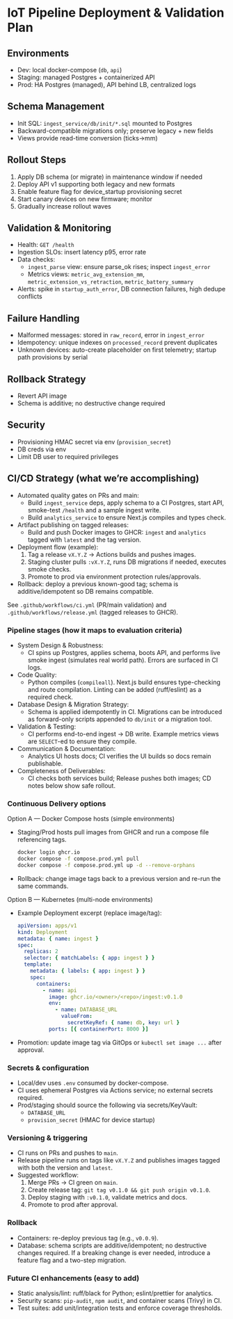# IoT Pipeline Deployment & Validation Plan

## Environments
- Dev: local docker-compose (`db`, `api`)
- Staging: managed Postgres + containerized API
- Prod: HA Postgres (managed), API behind LB, centralized logs

## Schema Management
- Init SQL: `ingest_service/db/init/*.sql` mounted to Postgres
- Backward-compatible migrations only; preserve legacy + new fields
- Views provide read-time conversion (ticks→mm)

## Rollout Steps
1) Apply DB schema (or migrate) in maintenance window if needed
2) Deploy API v1 supporting both legacy and new formats
3) Enable feature flag for device_startup provisioning secret
4) Start canary devices on new firmware; monitor
5) Gradually increase rollout waves

## Validation & Monitoring
- Health: `GET /health`
- Ingestion SLOs: insert latency p95, error rate
- Data checks:
  - `ingest_parse` view: ensure parse_ok rises; inspect `ingest_error`
  - Metrics views: `metric_avg_extension_mm`, `metric_extension_vs_retraction`, `metric_battery_summary`
- Alerts: spike in `startup_auth_error`, DB connection failures, high dedupe conflicts

## Failure Handling
- Malformed messages: stored in `raw_record`, error in `ingest_error`
- Idempotency: unique indexes on `processed_record` prevent duplicates
- Unknown devices: auto-create placeholder on first telemetry; startup path provisions by serial

## Rollback Strategy
- Revert API image
- Schema is additive; no destructive change required

## Security
- Provisioning HMAC secret via env (`provision_secret`)
- DB creds via env
- Limit DB user to required privileges

## CI/CD Strategy (what we’re accomplishing)
- Automated quality gates on PRs and main:
  - Build `ingest_service` deps, apply schema to a CI Postgres, start API, smoke-test `/health` and a sample ingest write.
  - Build `analytics_service` to ensure Next.js compiles and types check.
- Artifact publishing on tagged releases:
  - Build and push Docker images to GHCR: `ingest` and `analytics` tagged with `latest` and the tag version.
- Deployment flow (example):
  1) Tag a release `vX.Y.Z` → Actions builds and pushes images.
  2) Staging cluster pulls `:vX.Y.Z`, runs DB migrations if needed, executes smoke checks.
  3) Promote to prod via environment protection rules/approvals.
- Rollback: deploy a previous known-good tag; schema is additive/idempotent so DB remains compatible.

See `.github/workflows/ci.yml` (PR/main validation) and `.github/workflows/release.yml` (tagged releases to GHCR).

### Pipeline stages (how it maps to evaluation criteria)
- System Design & Robustness:
  - CI spins up Postgres, applies schema, boots API, and performs live smoke ingest (simulates real world path). Errors are surfaced in CI logs.
- Code Quality:
  - Python compiles (`compileall`). Next.js build ensures type-checking and route compilation. Linting can be added (ruff/eslint) as a required check.
- Database Design & Migration Strategy:
  - Schema is applied idempotently in CI. Migrations can be introduced as forward-only scripts appended to `db/init` or a migration tool.
- Validation & Testing:
  - CI performs end-to-end ingest → DB write. Example metrics views are `SELECT`-ed to ensure they compile.
- Communication & Documentation:
  - Analytics UI hosts docs; CI verifies the UI builds so docs remain publishable.
- Completeness of Deliverables:
  - CI checks both services build; Release pushes both images; CD notes below show safe rollout.

### Continuous Delivery options
Option A — Docker Compose hosts (simple environments)
- Staging/Prod hosts pull images from GHCR and run a compose file referencing tags.
  ```bash
  docker login ghcr.io
  docker compose -f compose.prod.yml pull
  docker compose -f compose.prod.yml up -d --remove-orphans
  ```
- Rollback: change image tags back to a previous version and re-run the same commands.

Option B — Kubernetes (multi-node environments)
- Example Deployment excerpt (replace image/tag):
  ```yaml
  apiVersion: apps/v1
  kind: Deployment
  metadata: { name: ingest }
  spec:
    replicas: 2
    selector: { matchLabels: { app: ingest } }
    template:
      metadata: { labels: { app: ingest } }
      spec:
        containers:
          - name: api
            image: ghcr.io/<owner>/<repo>/ingest:v0.1.0
            env:
              - name: DATABASE_URL
                valueFrom:
                  secretKeyRef: { name: db, key: url }
            ports: [{ containerPort: 8000 }]
  ```
- Promotion: update image tag via GitOps or `kubectl set image ...` after approval.

### Secrets & configuration
- Local/dev uses `.env` consumed by docker-compose.
- CI uses ephemeral Postgres via Actions service; no external secrets required.
- Prod/staging should source the following via secrets/KeyVault:
  - `DATABASE_URL`
  - `provision_secret` (HMAC for device startup)

### Versioning & triggering
- CI runs on PRs and pushes to `main`.
- Release pipeline runs on tags like `vX.Y.Z` and publishes images tagged with both the version and `latest`.
- Suggested workflow:
  1) Merge PRs → CI green on `main`.
  2) Create release tag: `git tag v0.1.0 && git push origin v0.1.0`.
  3) Deploy staging with `:v0.1.0`, validate metrics and docs.
  4) Promote to prod after approval.

### Rollback
- Containers: re-deploy previous tag (e.g., `v0.0.9`).
- Database: schema scripts are additive/idempotent; no destructive changes required. If a breaking change is ever needed, introduce a feature flag and a two-step migration.

### Future CI enhancements (easy to add)
- Static analysis/lint: ruff/black for Python; eslint/prettier for analytics.
- Security scans: `pip-audit`, `npm audit`, and container scans (Trivy) in CI.
- Test suites: add unit/integration tests and enforce coverage thresholds.